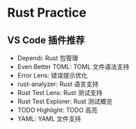 # Rust Practice

## VS Code 插件推荐

- Dependi: Rust 包管理
- Even Better TOML: TOML 文件语法支持
- Error Lens: 错误提示优化
- rust-analyzer: Rust 语言支持
- Rust Test Lens: Rust 测试支持
- Rust Test Explorer: Rust 测试概览
- TODO Highlight: TODO 高亮
- YAML: YAML 文件支持

